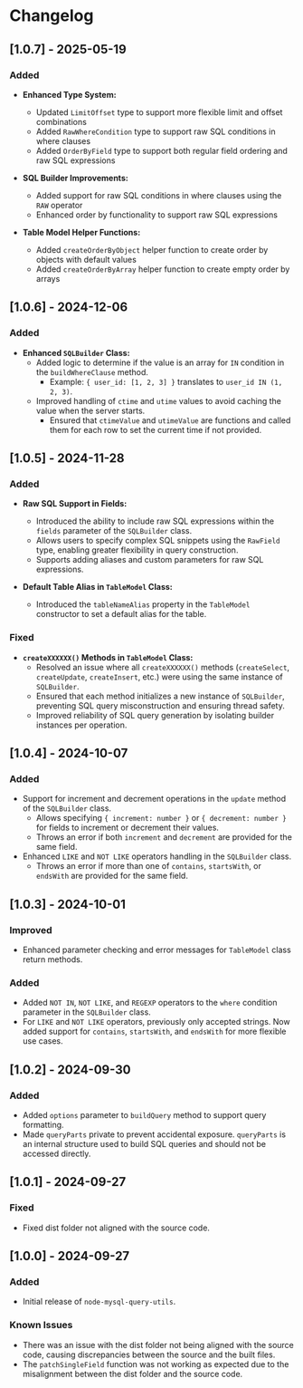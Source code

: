 # Changelog

## [1.0.7] - 2025-05-19
### Added
- **Enhanced Type System:**
  - Updated `LimitOffset` type to support more flexible limit and offset combinations
  - Added `RawWhereCondition` type to support raw SQL conditions in where clauses
  - Added `OrderByField` type to support both regular field ordering and raw SQL expressions

- **SQL Builder Improvements:**
  - Added support for raw SQL conditions in where clauses using the `RAW` operator
  - Enhanced order by functionality to support raw SQL expressions

- **Table Model Helper Functions:**
  - Added `createOrderByObject` helper function to create order by objects with default values
  - Added `createOrderByArray` helper function to create empty order by arrays

## [1.0.6] - 2024-12-06
### Added
- **Enhanced `SQLBuilder` Class:**
  - Added logic to determine if the value is an array for `IN` condition in the `buildWhereClause` method.
    - Example: `{ user_id: [1, 2, 3] }` translates to `user_id IN (1, 2, 3)`.
  - Improved handling of `ctime` and `utime` values to avoid caching the value when the server starts.
    - Ensured that `ctimeValue` and `utimeValue` are functions and called them for each row to set the current time if not provided.


## [1.0.5] - 2024-11-28
### Added
- **Raw SQL Support in Fields:**
  - Introduced the ability to include raw SQL expressions within the `fields` parameter of the `SQLBuilder` class.
  - Allows users to specify complex SQL snippets using the `RawField` type, enabling greater flexibility in query construction.
  - Supports adding aliases and custom parameters for raw SQL expressions.

- **Default Table Alias in `TableModel` Class:**
  - Introduced the `tableNameAlias` property in the `TableModel` constructor to set a default alias for the table.
  
### Fixed
- **`createXXXXXX()` Methods in `TableModel` Class:**
  - Resolved an issue where all `createXXXXXX()` methods (`createSelect`, `createUpdate`, `createInsert`, etc.) were using the same instance of `SQLBuilder`.
  - Ensured that each method initializes a new instance of `SQLBuilder`, preventing SQL query misconstruction and ensuring thread safety.
  - Improved reliability of SQL query generation by isolating builder instances per operation.

## [1.0.4] - 2024-10-07
### Added
- Support for increment and decrement operations in the `update` method of the `SQLBuilder` class.
  - Allows specifying `{ increment: number }` or `{ decrement: number }` for fields to increment or decrement their values.
  - Throws an error if both `increment` and `decrement` are provided for the same field.
- Enhanced `LIKE` and `NOT LIKE` operators handling in the `SQLBuilder` class.
  - Throws an error if more than one of `contains`, `startsWith`, or `endsWith` are provided for the same field.

## [1.0.3] - 2024-10-01
### Improved
- Enhanced parameter checking and error messages for `TableModel` class return methods.

### Added
- Added `NOT IN`, `NOT LIKE`, and `REGEXP` operators to the `where` condition parameter in the `SQLBuilder` class.
- For `LIKE` and `NOT LIKE` operators, previously only accepted strings. Now added support for `contains`, `startsWith`, and `endsWith` for more flexible use cases.

## [1.0.2] - 2024-09-30
### Added
- Added `options` parameter to `buildQuery` method to support query formatting.
- Made `queryParts` private to prevent accidental exposure. `queryParts` is an internal structure used to build SQL queries and should not be accessed directly.

## [1.0.1] - 2024-09-27
### Fixed
- Fixed dist folder not aligned with the source code.

## [1.0.0] - 2024-09-27
### Added
- Initial release of `node-mysql-query-utils`.

### Known Issues
- There was an issue with the dist folder not being aligned with the source code, causing discrepancies between the source and the built files.
- The `patchSingleField` function was not working as expected due to the misalignment between the dist folder and the source code.